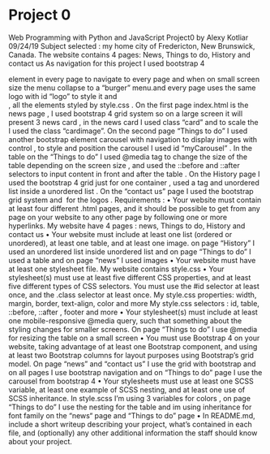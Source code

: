 # Project 0

Web Programming with Python and JavaScript
Project0 by Alexy Kotliar 09/24/19
Subject selected : my home city of Fredericton, New Brunswick, Canada.
The website contains 4 pages: News, Things to do, History and contact us 
As navigation for this project I used bootstrap 4 <nav> element in every page to navigate to every page and when on small screen size the menu collapse to a “burger” menu.and every page uses the same logo with id “logo” to style it and <footer> , all the elements styled by style.css . 
On the first page index.html is the news page , I used bootstrap 4 grid system so on a large screen it will present 3 news card , in the news card I used class “card” and to scale the <img> I used the class “cardimage”.
On the second page “Things to do” I used another bootstrap element carousel with navigation to display images with control , to style and position the carousel I used  id “myCarousel” .
In the table on the “Things to do” I used @media tag to change the size of the table depending on the screen size , and used the ::before and ::after selectors to input content in front and after the table .
On the History page I used the bootstrap 4 grid just for one container , used a <a> tag and unordered list inside a unordered list .
On the “contact us” page I used the bootstrap grid system and <img> for the logos .
Requirements : 
•	Your website must contain at least four different .html pages, and it should be possible to get from any page on your website to any other page by following one or more hyperlinks.
My website have 4 pages : news, Things to do, History and contact us
•	Your website must include at least one list (ordered or unordered), at least one table, and at least one image.
on page “History” I used an unordered list inside unordered list and on page “Things to do” I used a table and on page “news” I used images
•	Your website must have at least one stylesheet file.
My website contains style.css
•	Your stylesheet(s) must use at least five different CSS properties, and at least five different types of CSS selectors. You must use the #id selector at least once, and the .class selector at least once.
My style.css properties: width, margin, border, text-align, color and more
My style.css selectors : id, table, ::before, ::after , footer and more
•	Your stylesheet(s) must include at least one mobile-responsive @media query, such that something about the styling changes for smaller screens.
On page “Things to do” I use @media for resizing the table on a small screen 
•	You must use Bootstrap 4 on your website, taking advantage of at least one Bootstrap component, and using at least two Bootstrap columns for layout purposes using Bootstrap’s grid model.
On page “news” and “contact us” I use the grid with bootstrap and on all pages I use bootstrap navigation and on “Things to do” page I use the carousel from bootstrap 4
•	Your stylesheets must use at least one SCSS variable, at least one example of SCSS nesting, and at least one use of SCSS inheritance.
In style.scss I’m using 3 variables for colors , on page “Things to do” I use the nesting for the table and im using inheritance for font family on the “news“ page and “Things to do” page
•	In README.md, include a short writeup describing your project, what’s contained in each file, and (optionally) any other additional information the staff should know about your project.


